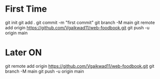 First Time
===========
git init
git add .
git commit -m "first commit"
git branch -M main
git remote add origin https://github.com/Vgaikwad11/web-foodbook.git
git push -u origin main

Later ON
=========
git remote add origin https://github.com/Vgaikwad11/web-foodbook.git
git branch -M main
git push -u origin main